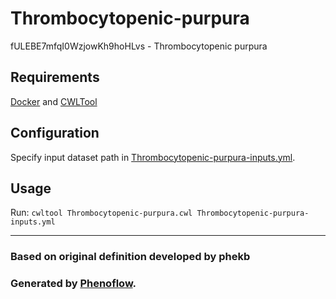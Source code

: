 # Thrombocytopenic-purpura

fULEBE7mfqI0WzjowKh9hoHLvs - Thrombocytopenic purpura

## Requirements

[Docker](https://docs.docker.com/install/) and [CWLTool](https://github.com/common-workflow-language/cwltool#install)

## Configuration

Specify input dataset path in [Thrombocytopenic-purpura-inputs.yml](Thrombocytopenic-purpura-inputs.yml).

## Usage

Run: `cwltool Thrombocytopenic-purpura.cwl Thrombocytopenic-purpura-inputs.yml`

***

### Based on original definition developed by phekb
### Generated by [Phenoflow](https://kclhi.org/phenoflow).
